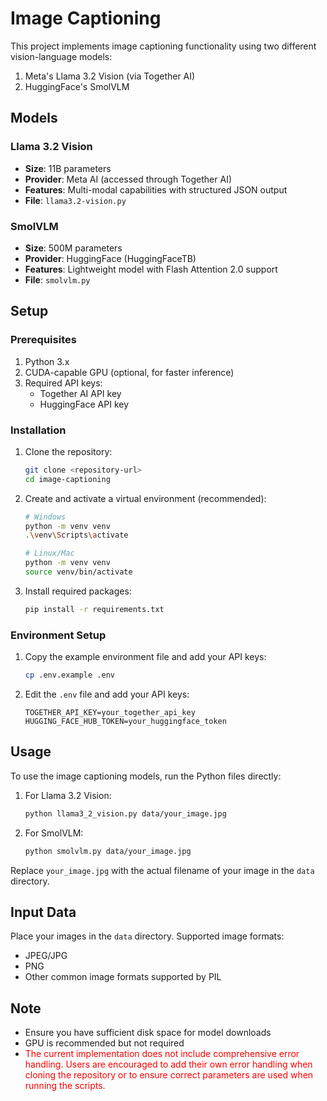 # Image Captioning

This project implements image captioning functionality using two different vision-language models:
1. Meta's Llama 3.2 Vision (via Together AI)
2. HuggingFace's SmolVLM

## Models

### Llama 3.2 Vision
- **Size**: 11B parameters
- **Provider**: Meta AI (accessed through Together AI)
- **Features**: Multi-modal capabilities with structured JSON output
- **File**: `llama3.2-vision.py`

### SmolVLM
- **Size**: 500M parameters
- **Provider**: HuggingFace (HuggingFaceTB)
- **Features**: Lightweight model with Flash Attention 2.0 support
- **File**: `smolvlm.py`

## Setup

### Prerequisites
1. Python 3.x
2. CUDA-capable GPU (optional, for faster inference)
3. Required API keys:
   - Together AI API key
   - HuggingFace API key

### Installation

1. Clone the repository:
   ```bash
   git clone <repository-url>
   cd image-captioning
   ```

2. Create and activate a virtual environment (recommended):
   ```bash
   # Windows
   python -m venv venv
   .\venv\Scripts\activate

   # Linux/Mac
   python -m venv venv
   source venv/bin/activate
   ```

3. Install required packages:
   ```bash
   pip install -r requirements.txt
   ```

### Environment Setup
1. Copy the example environment file and add your API keys:
   ```bash
   cp .env.example .env
   ```

2. Edit the `.env` file and add your API keys:
   ```
   TOGETHER_API_KEY=your_together_api_key
   HUGGING_FACE_HUB_TOKEN=your_huggingface_token
   ```

## Usage

To use the image captioning models, run the Python files directly:

1. For Llama 3.2 Vision:
   ```bash
   python llama3_2_vision.py data/your_image.jpg
   ```

2. For SmolVLM:
   ```bash
   python smolvlm.py data/your_image.jpg
   ```

Replace `your_image.jpg` with the actual filename of your image in the `data` directory.

## Input Data

Place your images in the `data` directory. Supported image formats:
- JPEG/JPG
- PNG
- Other common image formats supported by PIL


## Note
- Ensure you have sufficient disk space for model downloads
- GPU is recommended but not required
- <font color="red">The current implementation does not include comprehensive error handling. Users are encouraged to add their own error handling when cloning the repository or to ensure correct parameters are used when running the scripts.</font>
